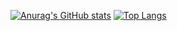 [![Anurag's GitHub stats](https://github-readme-stats.vercel.app/api?username=callumJohnG&show_icons=true&theme=transparent)](https://github.com//github-readme-stats)
[![Top Langs](https://github-readme-stats.vercel.app/api/top-langs/?username=callumJohnG&layout=compact&theme=transparent)](https://github.com/anuraghazra/github-readme-stats)
